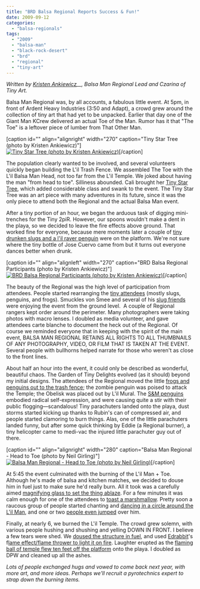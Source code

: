 ```yaml
---
title: "BRD Balsa Regional Reports Success & Fun!"
date: 2009-09-12
categories: 
  - "balsa-regionals"
tags: 
  - "2009"
  - "balsa-man"
  - "black-rock-desert"
  - "brd"
  - "regional"
  - "tiny-art"
---
```


_Written by [Kristen Ankiewicz](http://twitter.com/artmonstergirl)__, Balsa Man Regional Lead and Czarina of Tiny Art._

Balsa Man Regional was, by all accounts, a fabulous little event. At 5pm, in front of Ardent Heavy Industries (3:50 and Adapt), a crowd grew around the collection of tiny art that had yet to be unpacked. Earlier that day one of the Giant Man KCrew delivered an actual Toe of the Man. Rumor has it that "The Toe" is a leftover piece of lumber from That Other Man.

\[caption id="" align="alignright" width="270" caption="Tiny Star Tree (photo by Kristen Ankiewicz)"\][![Tiny Star Tree (photo by Kristen Ankiewicz)](/images/3902578798_31d8a027e6.jpg "Tiny Star Tree (photo by Kristen Ankiewicz)")](http://www.flickr.com/photos/artmonstergirl/3902578798/in/pool-1189218@N24)\[/caption\]

The population clearly wanted to be involved, and several volunteers quickly began building the L'il Trash Fence. We assembled The Toe with the L'il Balsa Man Head, not too far from the L'il Temple. We joked about having the man "from head to toe". Silliness abounded. Cali brought her [Tiny Star Tree](http://www.flickr.com/photos/artmonstergirl/3902578798/in/pool-1189218@N24), which added considerable class and swank to the event. The Tiny Star Tree was an art piece with many adventures in its future, since it was the only piece to attend both the Regional and the actual Balsa Man event.

After a tiny portion of an hour, we began the arduous task of digging mini-trenches for the Tiny 2piR. However, our spoons wouldn't make a dent in the playa, so we decided to leave the fire effects above ground. That worked fine for everyone, because mere moments later a couple of [tiny drunken slugs and a l'il raver penguin](http://www.flickr.com/photos/artmonstergirl/3902578870/in/pool-1189218@N24]) were on the platform. We're not sure where the tiny bottle of Jose Cuervo came from but it turns out everyone dances better when drunk.

\[caption id="" align="alignleft" width="270" caption="BRD Balsa Regional Participants (photo by Kristen Ankiewicz)"\][![BRD Balsa Regional Participants (photo by Kristen Ankiewicz)](/images/3901799099_1274d911c0.jpg "BRD Balsa Regional Participants (photo by Kristen Ankiewicz)")](http://www.flickr.com/photos/artmonstergirl/3901799099/in/pool-1189218@N24)\[/caption\]

The beauty of the Regional was the high level of participation from attendees. People started rearranging the [tiny attendees](http://www.flickr.com/photos/artmonstergirl/3901799099/in/pool-1189218@N24) (mostly slugs, penguins, and frogs). Smuckles von Smee and several of his [slug friends](http://www.flickr.com/photos/artmonstergirl/3903640500/in/pool-1189218@N24/) were enjoying the event from the ground level.  A couple of Regional rangers kept order around the perimeter. Many photographers were taking photos with macro lenses. I doubled as media volunteer, and gave attendees carte blanche to document the heck out of the Regional. Of course we reminded everyone that in keeping with the spirit of the main event, BALSA MAN REGIONAL RETAINS ALL RIGHTS TO ALL THUMBNAILS OF ANY PHOTOGRAPHY, VIDEO, OR FILM THAT IS TAKEN AT THE EVENT. Several people with bullhorns helped narrate for those who weren't as close to the front lines.

About half an hour into the event, it could only be described as wonderful, beautiful chaos. The Garden of Tiny Delights evolved (as it should) beyond my initial designs. The attendees of the Regional moved the little [frogs and penguins out to the trash fence](http://www.flickr.com/photos/artmonstergirl/3903640240/in/pool-1189218@N24]); the zombie penguin was poised to attack the Temple; the Obelisk was placed out by L'il Mural. The [S&M penguins](http://www.flickr.com/photos/artmonstergirl/3902860115/in/pool-1189218@N24) embodied radical self-expression, and were causing quite a stir with their public flogging—scandalous! Tiny parachuters landed onto the playa, dust storms started kicking up thanks to Rubin's can of compressed air, and people started clamoring to burn things. Alas, one of the little parachuters landed funny, but after some quick thinking by Eddie (a Regional burner), a tiny helicopter came to medi-vac the injured little parachuter guy out of there.

\[caption id="" align="alignright" width="280" caption="Balsa Man Regional - Head to Toe (photo by Neil Girling)"\][![Balsa Man Regional - Head to Toe (photo by Neil Girling)](/images/3888959603_703583c09e.jpg "Balsa Man Regional - Head to Toe (photo by Neil Girling)")](http://www.flickr.com/photos/carnivillain/3888959603/in/pool-1189218@N24)\[/caption\]

At 5:45 the event culminated with the burning of the L'il Man + Toe. Although he's made of balsa and kitchen matches, we decided to douse him in fuel just to make sure he'd really burn. All it took was a carefully aimed [magnifying glass to set the thing ablaze](http://www.flickr.com/photos/artmonstergirl/3902578756/in/pool-1189218@N24). For a few minutes it was calm enough for one of the attendees to [toast a marshmallow](http://www.flickr.com/photos/artmonstergirl/3902578684/). Pretty soon a raucous group of people started chanting and [dancing in a circle around the L'il Man](http://www.flickr.com/photos/artmonstergirl/3902578618/), and one or two [people even jumped](http://www.flickr.com/photos/artmonstergirl/3902578464/) over him.

Finally, at nearly 6, we burned the L'il Temple. The crowd grew solemn, with various people hushing and shushing and yelling DOWN IN FRONT. I believe a few tears were shed. We [doused the structure in fuel](http://www.flickr.com/photos/artmonstergirl/3902578572/), and used [Edrabbit](http://twitter.com/edrabbit)'s f[lame effect/flame thrower to light it on fire](http://www.flickr.com/photos/carnivillain/3888962799/in/pool-1189218@N24]). Laughter erupted as the [flaming ball of temple flew ten feet off the platform](http://www.flickr.com/photos/artmonstergirl/3902578524/in/pool-1189218@N24) onto the playa. I doubled as DPW and cleaned up all the ashes.

_Lots of people exchanged hugs and vowed to come back next year, with more art, and more ideas. Perhaps we'll recruit a pyrotechnics expert to strap down the burning items._
